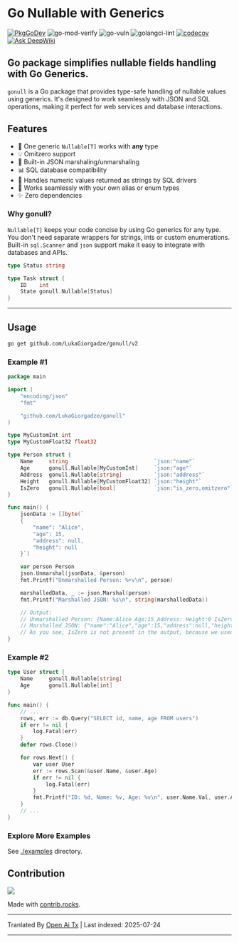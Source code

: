 
# Go Nullable with Generics

[![PkgGoDev](https://pkg.go.dev/badge/github.com/LukaGiorgadze/gonull)](https://pkg.go.dev/github.com/LukaGiorgadze/gonull) ![go-mod-verify](https://github.com/LukaGiorgadze/gonull/workflows/Go%20mod/badge.svg) ![go-vuln](https://github.com/LukaGiorgadze/gonull/workflows/Security/badge.svg) ![golangci-lint](https://github.com/LukaGiorgadze/gonull/workflows/Linter/badge.svg) [![codecov](https://codecov.io/gh/LukaGiorgadze/gonull/branch/main/graph/badge.svg?token=76089e7b-f137-4459-8eae-4b48007bd0d6)](https://codecov.io/gh/LukaGiorgadze/gonull) [![Ask DeepWiki](https://deepwiki.com/badge.svg)](https://deepwiki.com/LukaGiorgadze/gonull)

## Go package simplifies nullable fields handling with Go Generics.

`gonull` is a Go package that provides type-safe handling of nullable values using generics. It's designed to work seamlessly with JSON and SQL operations, making it perfect for web services and database interactions.

## Features

- 🎯 One generic `Nullable[T]` works with **any** type
- 💡 Omitzero support
- 🔄 Built-in JSON marshaling/unmarshaling
- 📊 SQL database compatibility
- 🔢 Handles numeric values returned as strings by SQL drivers
- 🧩 Works seamlessly with your own alias or enum types
- ✨ Zero dependencies

### Why gonull?

`Nullable[T]` keeps your code concise by using Go generics for any type. You don't need separate wrappers for strings, ints or custom enumerations. Built-in `sql.Scanner` and `json` support make it easy to integrate with databases and APIs.

```go
type Status string

type Task struct {
    ID    int
    State gonull.Nullable[Status]
}
```

---

## Usage

```bash
go get github.com/LukaGiorgadze/gonull/v2
```
### Example #1


```go
package main

import (
    "encoding/json"
    "fmt"

    "github.com/LukaGiorgadze/gonull"
)

type MyCustomInt int
type MyCustomFloat32 float32

type Person struct {
    Name     string                           `json:"name"`
    Age      gonull.Nullable[MyCustomInt]     `json:"age"`
    Address  gonull.Nullable[string]          `json:"address"`
    Height   gonull.Nullable[MyCustomFloat32] `json:"height"`
    IsZero   gonull.Nullable[bool]            `json:"is_zero,omitzero"` // This property will be omitted from the output since it's not present in jsonData.
}

func main() {
    jsonData := []byte(`
    {
        "name": "Alice",
        "age": 15,
        "address": null,
        "height": null
    }`)

    var person Person
    json.Unmarshal(jsonData, &person)
    fmt.Printf("Unmarshalled Person: %+v\n", person)

    marshalledData, _ := json.Marshal(person)
    fmt.Printf("Marshalled JSON: %s\n", string(marshalledData))

    // Output:
    // Unmarshalled Person: {Name:Alice Age:15 Address: Height:0 IsZero:false}
    // Marshalled JSON: {"name":"Alice","age":15,"address":null,"height":null}
    // As you see, IsZero is not present in the output, because we used the omitzero tag introduced in go v1.24.
}
```
### Example #2


```go
type User struct {
    Name     gonull.Nullable[string]
    Age      gonull.Nullable[int]
}

func main() {
    // ...
    rows, err := db.Query("SELECT id, name, age FROM users")
    if err != nil {
        log.Fatal(err)
    }
    defer rows.Close()

    for rows.Next() {
        var user User
        err := rows.Scan(&user.Name, &user.Age)
        if err != nil {
            log.Fatal(err)
        }
        fmt.Printf("ID: %d, Name: %v, Age: %v\n", user.Name.Val, user.Age.Val)
    }
    // ...
}
```
### Explore More Examples
See [./examples](./examples) directory.

## Contribution

<a href="https://github.com/LukaGiorgadze/gonull/graphs/contributors">
  <img src="https://contrib.rocks/image?repo=LukaGiorgadze/gonull" />
</a>

Made with [contrib.rocks](https://contrib.rocks).



---

Tranlated By [Open Ai Tx](https://github.com/OpenAiTx/OpenAiTx) | Last indexed: 2025-07-24

---